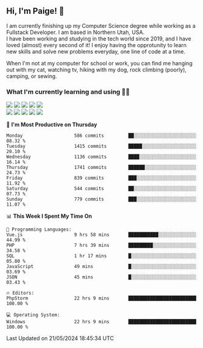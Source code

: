## Hi, I'm Paige! :vulcan_salute:

I am currently finishing up my Computer Science degree while working as a Fullstack Developer. I am based in Northern Utah, USA. \
I have been working and studying in the tech world since 2019, and I have loved (almost) every second of it! I enjoy having the opprotunity to learn new skills and solve new problems everyday, one line of code at a time.  

When I'm not at my computer for school or work, you can find me hanging out with my cat, watching tv, hiking with my dog, rock climbing (poorly), camping, or sewing.  

### What I'm currently learning and using :woman_technologist:
![](https://img.shields.io/badge/Laravel-FF2D20?style=for-the-badge&logo=laravel&logoColor=white) 
![](https://img.shields.io/badge/PHP-777BB4?style=for-the-badge&logo=php&logoColor=white)
![](https://img.shields.io/badge/Vue.js-35495E?style=for-the-badge&logo=vuedotjs&logoColor=4FC08D) 
![](https://img.shields.io/badge/MySQL-005C84?style=for-the-badge&logo=mysql&logoColor=white) 
![](https://img.shields.io/badge/Tailwind_CSS-38B2AC?style=for-the-badge&logo=tailwind-css&logoColor=white) \
![](https://img.shields.io/badge/Python-FFD43B?style=for-the-badge&logo=python&logoColor=blue)
![](https://img.shields.io/badge/Django-092E20?style=for-the-badge&logo=django&logoColor=green)
![](https://img.shields.io/badge/Kotlin-0095D5?&style=for-the-badge&logo=kotlin&logoColor=white)
![](https://img.shields.io/badge/Java-ED8B00?style=for-the-badge&logo=java&logoColor=white)
![](https://img.shields.io/badge/Haskell-5D4F85?style=for-the-badge&logo=haskell&logoColor=white) 

<!--START_SECTION:waka-->
📅 **I'm Most Productive on Thursday** 

```text
Monday                   586 commits         ██░░░░░░░░░░░░░░░░░░░░░░░   08.32 % 
Tuesday                  1415 commits        █████░░░░░░░░░░░░░░░░░░░░   20.10 % 
Wednesday                1136 commits        ████░░░░░░░░░░░░░░░░░░░░░   16.14 % 
Thursday                 1741 commits        ██████░░░░░░░░░░░░░░░░░░░   24.73 % 
Friday                   839 commits         ███░░░░░░░░░░░░░░░░░░░░░░   11.92 % 
Saturday                 544 commits         ██░░░░░░░░░░░░░░░░░░░░░░░   07.73 % 
Sunday                   779 commits         ███░░░░░░░░░░░░░░░░░░░░░░   11.07 % 
```


📊 **This Week I Spent My Time On** 

```text
💬 Programming Languages: 
Vue.js                   9 hrs 58 mins       ███████████░░░░░░░░░░░░░░   44.99 % 
PHP                      7 hrs 39 mins       █████████░░░░░░░░░░░░░░░░   34.58 % 
SQL                      1 hr 17 mins        █░░░░░░░░░░░░░░░░░░░░░░░░   05.80 % 
JavaScript               49 mins             █░░░░░░░░░░░░░░░░░░░░░░░░   03.69 % 
JSON                     45 mins             █░░░░░░░░░░░░░░░░░░░░░░░░   03.43 % 

🔥 Editors: 
PhpStorm                 22 hrs 9 mins       █████████████████████████   100.00 % 

💻 Operating System: 
Windows                  22 hrs 9 mins       █████████████████████████   100.00 % 
```


 Last Updated on 21/05/2024 18:45:34 UTC
<!--END_SECTION:waka-->
